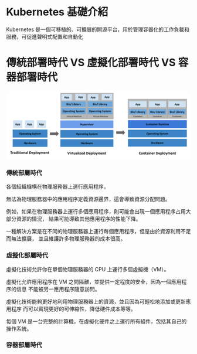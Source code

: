 # Kubernetes 基礎介紹  
Kubernetes 是一個可移植的、可擴展的開源平台，用於管理容器化的工作負載和服務，可促進聲明式配置和自動化  
# 傳統部署時代 VS 虛擬化部署時代 VS 容器部署時代
![Image text](https://github.com/Azathoth-1661/Kubernetes/blob/main/container_evolution.svg)
### 傳統部屬時代

各個組織機構在物理服務器上運行應用程序。   

無法為物理服務器中的應用程序定義資源邊界，這會導致資源分配問題。   

例如，如果在物理服務器上運行多個應用程序，則可能會出現一個應用程序占用大部分資源的情況， 結果可能導致其他應用程序的性能下降。  

一種解決方案是在不同的物理服務器上運行每個應用程序，但是由於資源利用不足而無法擴展， 並且維護許多物理服務器的成本很高。

### 虛擬化部屬時代

虛擬化技術允許你在單個物理服務器的 CPU 上運行多個虛擬機（VM）。  

虛擬化允許應用程序在 VM 之間隔離，並提供一定程度的安全，因為一個應用程序的信息 不能被另一應用程序隨意訪問。

虛擬化技術能夠更好地利用物理服務器上的資源，並且因為可輕松地添加或更新應用程序 而可以實現更好的可伸縮性，降低硬件成本等等。

每個 VM 是一台完整的計算機，在虛擬化硬件之上運行所有組件，包括其自己的操作系統。

### 容器部屬時代
